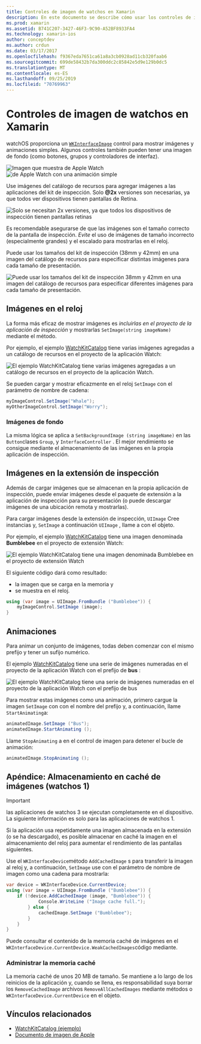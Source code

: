```yaml
---
title: Controles de imagen de watchos en Xamarin
description: En este documento se describe cómo usar los controles de imagen en una aplicación de watchos compilada con Xamarin. Describe el control WKInterfaceImage, el método SetImage, la adición de imágenes a una extensión de inspección, animaciones, etc.
ms.prod: xamarin
ms.assetid: B741C207-3427-46F3-9C90-A52BF8933FA4
ms.technology: xamarin-ios
author: conceptdev
ms.author: crdun
ms.date: 03/17/2017
ms.openlocfilehash: f9367eda7651ca61a8a3cb0928ad11cb320faab6
ms.sourcegitcommit: 699de58432b7da300ddc2c85842e5d9e129b0dc5
ms.translationtype: MT
ms.contentlocale: es-ES
ms.lasthandoff: 09/25/2019
ms.locfileid: "70769963"
---
```

# <a name="watchos-image-controls-in-xamarin"></a>Controles de imagen de watchos en Xamarin

watchOS proporciona un [`WKInterfaceImage`](xref:WatchKit.WKInterfaceImage) control para mostrar imágenes y animaciones simples. Algunos controles también pueden tener una imagen de fondo (como botones, grupos y controladores de interfaz).

![](image-images/image-walkway.png "Imagen que muestra de Apple Watch") ![](image-images/image-animation.png "de Apple Watch con una animación simple")
<!-- watch image courtesy of http://infinitapps.com/bezel/ -->

Use imágenes del catálogo de recursos para agregar imágenes a las aplicaciones del kit de inspección.
Solo **@2x** versiones son necesarias, ya que todos ver dispositivos tienen pantallas de Retina.

![](image-images/asset-universal-sml.png "Solo se necesitan 2x versiones, ya que todos los dispositivos de inspección tienen pantallas retinas")

Es recomendable asegurarse de que las imágenes son el tamaño correcto de la pantalla de inspección. *Evite* el uso de imágenes de tamaño incorrecto (especialmente grandes) y el escalado para mostrarlas en el reloj.

Puede usar los tamaños del kit de inspección (38mm y 42mm) en una imagen del catálogo de recursos para especificar distintas imágenes para cada tamaño de presentación.

![](image-images/asset-watch-sml.png "Puede usar los tamaños del kit de inspección 38mm y 42mm en una imagen del catálogo de recursos para especificar diferentes imágenes para cada tamaño de presentación.")

## <a name="images-on-the-watch"></a>Imágenes en el reloj

La forma más eficaz de mostrar imágenes es *incluirlas en el proyecto de la aplicación de inspección* y mostrarlas `SetImage(string imageName)` mediante el método.

Por ejemplo, el ejemplo [WatchKitCatalog](https://docs.microsoft.com/samples/xamarin/ios-samples/watchos-watchkitcatalog/) tiene varias imágenes agregadas a un catálogo de recursos en el proyecto de la aplicación Watch:

![](image-images/asset-whale-sml.png "El ejemplo WatchKitCatalog tiene varias imágenes agregadas a un catálogo de recursos en el proyecto de la aplicación Watch.")

Se pueden cargar y mostrar eficazmente en el reloj `SetImage` con el parámetro de nombre de cadena:

```csharp
myImageControl.SetImage("Whale");
myOtherImageControl.SetImage("Worry");
```

### <a name="background-images"></a>Imágenes de fondo

La misma lógica se aplica a `SetBackgroundImage (string imageName)` en las `Button`clases `Group`, y `InterfaceController` . El mejor rendimiento se consigue mediante el almacenamiento de las imágenes en la propia aplicación de inspección.

## <a name="images-in-the-watch-extension"></a>Imágenes en la extensión de inspección

Además de cargar imágenes que se almacenan en la propia aplicación de inspección, puede enviar imágenes desde el paquete de extensión a la aplicación de inspección para su presentación (o puede descargar imágenes de una ubicación remota y mostrarlas).

Para cargar imágenes desde la extensión de inspección, `UIImage` Cree instancias y, `SetImage` a continuación `UIImage` , llame a con el objeto.

Por ejemplo, el ejemplo [WatchKitCatalog](https://docs.microsoft.com/samples/xamarin/ios-samples/watchos-watchkitcatalog) tiene una imagen denominada **Bumblebee** en el proyecto de extensión Watch:

![](image-images/asset-bumblebee-sml.png "El ejemplo WatchKitCatalog tiene una imagen denominada Bumblebee en el proyecto de extensión Watch")

El siguiente código dará como resultado:

- la imagen que se carga en la memoria y
- se muestra en el reloj.

```csharp
using (var image = UIImage.FromBundle ("Bumblebee")) {
    myImageControl.SetImage (image);
}
```

## <a name="animations"></a>Animaciones

Para animar un conjunto de imágenes, todas deben comenzar con el mismo prefijo y tener un sufijo numérico.

El ejemplo [WatchKitCatalog](https://docs.microsoft.com/samples/xamarin/ios-samples/watchos-watchkitcatalog) tiene una serie de imágenes numeradas en el proyecto de la aplicación Watch con el prefijo de **bus** :

![](image-images/asset-bus-animation-sml.png "El ejemplo WatchKitCatalog tiene una serie de imágenes numeradas en el proyecto de la aplicación Watch con el prefijo de bus")

Para mostrar estas imágenes como una animación, primero cargue la imagen `SetImage` con con el nombre del prefijo y, a continuación, llame `StartAnimating`a:

```csharp
animatedImage.SetImage ("Bus");
animatedImage.StartAnimating ();
```

Llame `StopAnimating` a en el control de imagen para detener el bucle de animación:

```csharp
animatedImage.StopAnimating ();
```

<a name="cache" />

## <a name="appendix-caching-images-watchos-1"></a>Apéndice: Almacenamiento en caché de imágenes (watchos 1)

> [!IMPORTANT]
> las aplicaciones de watchos 3 se ejecutan completamente en el dispositivo. La siguiente información es solo para las aplicaciones de watchos 1.

Si la aplicación usa repetidamente una imagen almacenada en la extensión (o se ha descargado), es posible almacenar en caché la imagen en el almacenamiento del reloj para aumentar el rendimiento de las pantallas siguientes.

Use el `WKInterfaceDevice`método `AddCachedImage` s para transferir la imagen al reloj y, a continuación, `SetImage` use con el parámetro de nombre de imagen como una cadena para mostrarla:

```csharp
var device = WKInterfaceDevice.CurrentDevice;
using (var image = UIImage.FromBundle ("Bumblebee")) {
    if (!device.AddCachedImage (image, "Bumblebee")) {
            Console.WriteLine ("Image cache full.");
        } else {
            cachedImage.SetImage ("Bumblebee");
        }
    }
}
```

Puede consultar el contenido de la memoria caché de imágenes en el `WKInterfaceDevice.CurrentDevice.WeakCachedImages`código mediante.

### <a name="managing-the-cache"></a>Administrar la memoria caché

La memoria caché de unos 20 MB de tamaño. Se mantiene a lo largo de los reinicios de la aplicación y, cuando se llena, es responsabilidad suya borrar los `RemoveCachedImage` archivos `RemoveAllCachedImages` mediante métodos o `WKInterfaceDevice.CurrentDevice` en el objeto.

## <a name="related-links"></a>Vínculos relacionados

- [WatchKitCatalog (ejemplo)](https://docs.microsoft.com/samples/xamarin/ios-samples/watchos-watchkitcatalog)
- [Documento de imagen de Apple](https://developer.apple.com/documentation/watchkit/wkinterfaceimage)
